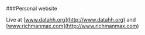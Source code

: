 ###Personal website

Live at [www.datahh.org](http://www.datahh.org) and [www.richmanmax.com](http://www.richmanmax.com)

